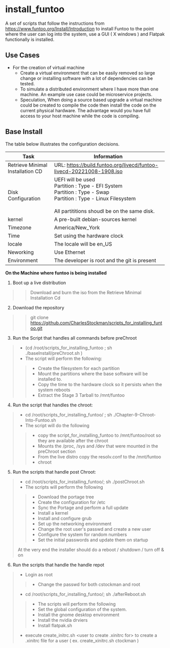 # install_funtoo
A set of scripts that follow the instructions from https://www.funtoo.org/Install/Introduction to install Funtoo to the
point where the user can log into the system, use a GUI ( X windows ) and Flatpak functionally is installed. 

## Use Cases

* For the creation of virtual machine
    * Create a virtual environment that can be easily removed so large change or installing software with a lot of dependencies can be tested.
    * To simulate a distributed environment where I have more than one machine.  An example use case could be microservice projects.
    * Speculation, When doing a source based upgrade a virtual machine could be created to compile the code then install the code on the current physical hardware.  The advantage would you have full access to your host machine while the code is compiling.

## Base Install

The table below illustrates the configuration decisions.

Task | Information
-----|------------
Retrieve Minimal Installation CD | URL: https://build.funtoo.org/livecd/funtoo-livecd-20221008-1908.iso<br/>
Disk Configuration | UEFI will be used <br/> Partition : Type - EFI System <br/> Partition : Type - Swap <br/> Partition : Type - Linux Filesystem <br/><br/> All partititions shoudl be on the same disk.
kernel | A pre-built debian-sources kernel 
Timezone | America/New_York
Time     | Set using the hardware clock
locale | The locale will be en_US
Neworking | Use Ethernet
Environment | The developer is root and the git is present

**On the Machine where funtoo is being installed** 

1. Boot up a live distribution
>>Download and burn the iso from the Retrieve Minimal Installation Cd

2. Download the repository
>> git clone https://github.com/CharlesStockman/scripts_for_installing_funtoo.git

3. Run the Script that handles all commands before preChroot
> * (cd /root/scripts_for_installing_funtoo ; sh ./baseInstall/preChroot.sh )
> * The script will perform the following:
>> * Create the filesystem for each partition
>> * Mount the partitions where the base software will be installed to.
>> * Copy the time to the hardware clock so it persists when the system reboots
>> * Extract the Stage 3 Tarball to /mnt/funtoo 
   
4. Run the script that handles the chroot:
> * cd /root/scripts_for_installing_funtoo/ ; sh ./Chapter-9-Chroot-Into-Funtoo.sh 
> * The script will do the following 
>> * copy the script_for_installing_funtoo to /mnt/funtoo/root so they are available after the chroot 
>> * Mounts the /proc, /sys and /dev that were mounted in the preChroot section
>> * From the live distro copy the resolv.conf to the /mnt/funtoo
>> * chroot
   
5. Run the scripts that handle post Chroot:
> * cd /root/scripts_for_installing_funtoo/; sh ./postChroot.sh
> * The scripts will perform the following
>> * Download the portage tree
>> * Create the configuration for /etc
>> * Sync the Portage and perform a full update
>> * Install a kernel
>> * Install and configure grub
>> * Set up the networking environment
>> * Change the root user's passwd and create a new user
>> * Configure the system for random numbers
>> * Set the initial passwords and update them on startup<br>
>
> At the very end the installer should do a reboot / shutdown / turn off & on

6. Run the scripts that handle the handle repot
> * Login as root<br>
>> * Change the passwd for both cstockman and root
> * cd /root/scripts_for_installing_funtoo/; sh ./afterReboot.sh
>> * The scripts will perform the following
>> * Set the global configuration of the system.
>> * Install the gnome desktop environment
>> * Install the nvidia drviers
>> * Install flatpak.sh
>
> * execute create_initrc.sh <user to create .xinitrc for> to create a .xinitrc file for a user ( ex. create_xinitrc.sh ctockman )
